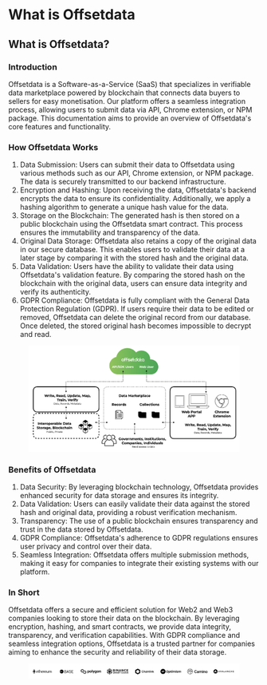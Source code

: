 # What is Offsetdata

## What is Offsetdata?

### Introduction

Offsetdata is a Software-as-a-Service (SaaS) that specializes in verifiable data marketplace powered by blockchain that connects data buyers to sellers for easy monetisation. Our platform offers a seamless integration process, allowing users to submit data via API, Chrome extension, or NPM package. This documentation aims to provide an overview of Offsetdata's core features and functionality.

### How Offsetdata Works

1. Data Submission: Users can submit their data to Offsetdata using various methods such as our API, Chrome extension, or NPM package. The data is securely transmitted to our backend infrastructure.
2. Encryption and Hashing: Upon receiving the data, Offsetdata's backend encrypts the data to ensure its confidentiality. Additionally, we apply a hashing algorithm to generate a unique hash value for the data.
3. Storage on the Blockchain: The generated hash is then stored on a public blockchain using the Offsetdata smart contract. This process ensures the immutability and transparency of the data.
4. Original Data Storage: Offsetdata also retains a copy of the original data in our secure database. This enables users to validate their data at a later stage by comparing it with the stored hash and the original data.
5. Data Validation: Users have the ability to validate their data using Offsetdata's validation feature. By comparing the stored hash on the blockchain with the original data, users can ensure data integrity and verify its authenticity.
6. GDPR Compliance: Offsetdata is fully compliant with the General Data Protection Regulation (GDPR). If users require their data to be edited or removed, Offsetdata can delete the original record from our database. Once deleted, the stored original hash becomes impossible to decrypt and read.

<figure><img src="../.gitbook/assets/image.png" alt=""><figcaption></figcaption></figure>

### Benefits of Offsetdata

1. Data Security: By leveraging blockchain technology, Offsetdata provides enhanced security for data storage and ensures its integrity.
2. Data Validation: Users can easily validate their data against the stored hash and original data, providing a robust verification mechanism.
3. Transparency: The use of a public blockchain ensures transparency and trust in the data stored by Offsetdata.
4. GDPR Compliance: Offsetdata's adherence to GDPR regulations ensures user privacy and control over their data.
5. Seamless Integration: Offsetdata offers multiple submission methods, making it easy for companies to integrate their existing systems with our platform.

### In Short

Offsetdata offers a secure and efficient solution for Web2 and Web3 companies looking to store their data on the blockchain. By leveraging encryption, hashing, and smart contracts, we provide data integrity, transparency, and verification capabilities. With GDPR compliance and seamless integration options, Offsetdata is a trusted partner for companies aiming to enhance the security and reliability of their data storage.

<figure><img src="../.gitbook/assets/image (3).png" alt=""><figcaption></figcaption></figure>
